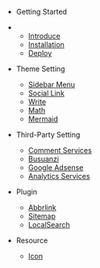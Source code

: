 <script async src="https://pagead2.googlesyndication.com/pagead/js/adsbygoogle.js"></script>
<!-- Sidebar Ads -->
<ins class="adsbygoogle"
     style="display:block"
     data-ad-client="ca-pub-5888225880131847"
     data-ad-slot="4752632688"
     data-ad-format="auto"
     data-full-width-responsive="true"></ins>
<script>
     (adsbygoogle = window.adsbygoogle || []).push({});
</script>

* Getting Started
* 
  * [Introduce](/README.md)
  * [Installation](en/GettingStarted/Installation.md)
  * [Deploy](en/GettingStarted/Deploy.md)
  
* Theme Setting
  
  * [Sidebar Menu](en/ThemeSetting/SidebarMenu.md)
  * [Social Link](en/ThemeSetting/SocialLink.md)
  * [Write](en/ThemeSetting/Write.md)
  * [Math](en/ThemeSetting/Math.md)
  * [Mermaid](en/ThemeSetting/Mermaid.md)

* Third-Party Setting
  
  * [Comment Services](en/Third-PartySetting/CommentServices)
  * [Busuanzi](en/Third-PartySetting/Busuanzi)
  * [Google Adsense](en/Third-PartySetting/GoogleAdsense)
  * [Analytics Services](en/Third-PartySetting/AnalyticsServices)

* Plugin
  
  * [Abbrlink](en/Plugin/Abbrlink)
  * [Sitemap](en/Plugin/Sitemap)
  * [LocalSearch](en/Plugin/LocalSearch)

* Resource
  
  * [Icon](/_icon/index.html ':ignore')
